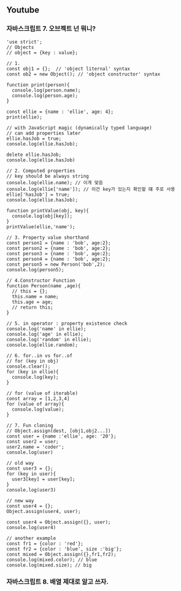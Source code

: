 ## Youtube

### 자바스크립트 7. 오브젝트 넌 뭐니?

    'use strict';
    // Objects
    // object = {key : value};

    // 1. 
    const obj1 = {};  // 'object liternal' syntax
    const ob2 = new Object(); // 'object constructor' syntax

    function print(person){
      console.log(person.name);
      console.log(person.age);
    }

    const ellie = {name : 'ellie', age: 4};
    print(ellie);

    // with JavaScript magic (dynamically typed language)
    // can add properties later
    ellie.hasJob = true;
    console.log(ellie.hasJob);

    delete ellie.hasJob;
    console.log(ellie.hasJob)

    // 2. Computed properties
    // key should be always string
    console.log(ellie.name); // 이게 맞음
    console.log(ellie['name']); // 이건 key가 있는지 확인할 떄 주로 사용
    ellie['hasJob'] = true;
    console.log(ellie.hasJob);

    function printValue(obj, key){
      console.log(obj[key]);
    }
    printValue(ellie,'name');

    // 3. Property value shorthand
    const person1 = {name : 'bob', age:2};
    const person2 = {name : 'bob', age:2};
    const person3 = {name : 'bob', age:2};
    const person4 = {name : 'bob', age:2};
    const person5 = new Person('bob',2);
    console.log(person5);

    // 4.Constructor Function
    function Person(name ,age){
      // this = {};
      this.name = name;
      this.age = age;
      // return this;
    }

    // 5. in operator : property existence check
    console.log('name' in ellie);
    console.log('age' in ellie);
    console.log('random' in ellie);
    console.log(ellie.random);

    // 6. for..in vs for..of
    // for (key in obj)
    console.clear();
    for (key in ellie){
      console.log(key);
    }

    // for (value of iterable)
    const array = [1,2,3,4]
    for (value of array){
      console.log(value);
    }

    // 7. Fun cloning
    // Object.assign(dest, [obj1,obj2...])
    const user = {name :'ellie', age: '20'};
    const user2 = user;
    user2.name = 'coder';
    console.log(user)

    // old way
    const user3 = {};
    for (key in user){
      user3[key] = user[key];
    }
    console.log(user3)

    // new way
    const user4 = {};
    Object.assign(user4, user);

    const user4 = Object.assign({}, user);
    console.log(user4)

    // another example
    const fr1 = {color : 'red'};
    const fr2 = {color : 'blue', size :'big'};
    const mixed = Object.assign({},fr1,fr2);
    console.log(mixed.color); // blue
    console.log(mixed.size); // big

### 자바스크립트 8. 배열 제대로 알고 쓰자.